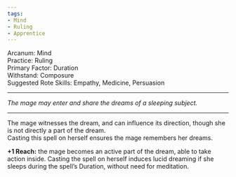 ```yaml
---
tags:
- Mind
- Ruling
- Apprentice
---
```


Arcanum: Mind\
Practice: Ruling\
Primary Factor: Duration\
Withstand: Composure\
Suggested Rote Skills: Empathy, Medicine, Persuasion

---

_The mage may enter and share the dreams of a sleeping subject._

---

The mage witnesses the dream, and can influence its direction, though she is not directly a part of the dream.\
Casting this spell on herself ensures the mage remembers her dreams.

**+1 Reach:** the mage becomes an active part of the dream, able to take action inside. Casting the spell on herself induces lucid dreaming if she sleeps during the spell’s Duration, without need for meditation.